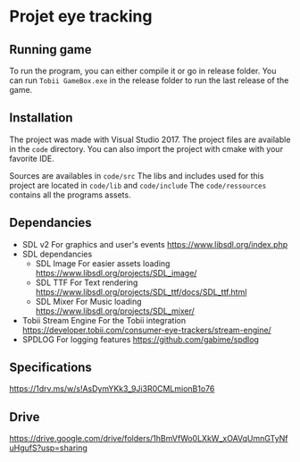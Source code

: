 # Projet eye tracking

## Running game
To run the program, you can either compile it or go in release folder.
You can run ``Tobii GameBox.exe`` in the release folder to run the last release of the game.

## Installation
The project was made with Visual Studio 2017. The project files are available in the ``code`` directory.
You can also import the project with cmake with your favorite IDE.

Sources are availables in ``code/src``
The libs and includes used for this project are located in ``code/lib`` and ``code/include``
The ``code/ressources`` contains all the programs assets.

## Dependancies
- SDL v2 For graphics and user's events https://www.libsdl.org/index.php
- SDL dependancies
	- SDL Image For easier assets loading https://www.libsdl.org/projects/SDL_image/
	- SDL TTF For Text rendering https://www.libsdl.org/projects/SDL_ttf/docs/SDL_ttf.html
	- SDL Mixer For Music loading https://www.libsdl.org/projects/SDL_mixer/
- Tobii Stream Engine For the Tobii integration https://developer.tobii.com/consumer-eye-trackers/stream-engine/
- SPDLOG For logging features https://github.com/gabime/spdlog


## Specifications
https://1drv.ms/w/s!AsDymYKk3_9Ji3R0CMLmionB1o76

## Drive 
https://drive.google.com/drive/folders/1hBmVfWo0LXkW_xOAVqUmnGTyNfuHgufS?usp=sharing